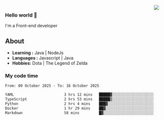 <img align='right' src="https://github-readme-stats.vercel.app/api?username=jumodada&show_icons=true&theme=vue">

### Hello world 👋

I'm a Front-end developer 
    
## About
-  **Learning :** Java | NodeJs
-  **Languages :** Javascript | Java
-  **Hobbies:** Dota | The Legend of Zelda

### My code time

<!--START_SECTION:waka-->

```txt
From: 09 October 2025 - To: 16 October 2025

YAML                       3 hrs 12 mins   █████▓░░░░░░░░░░░░░░░░░░░   23.32 %
TypeScript                 2 hrs 53 mins   █████▒░░░░░░░░░░░░░░░░░░░   21.02 %
Python                     2 hrs 4 mins    ███▓░░░░░░░░░░░░░░░░░░░░░   15.04 %
Docker                     1 hr 29 mins    ██▓░░░░░░░░░░░░░░░░░░░░░░   10.78 %
Markdown                   58 mins         █▓░░░░░░░░░░░░░░░░░░░░░░░   07.04 %
```

<!--END_SECTION:waka-->
